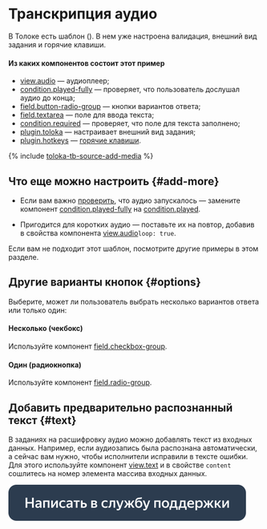 # Транскрипция аудио

В Толоке есть шаблон  (). В нем уже настроена валидация, внешний вид задания и горячие клавиши.

#### Из каких компонентов состоит этот пример

- [view.audio](../reference/view.audio.md) — аудиоплеер;
- [condition.played-fully](../reference/condition.played.md) — проверяет, что пользователь дослушал аудио до конца;
- [field.button-radio-group](../reference/field.button-radio-group.md) — кнопки вариантов ответа;
- [field.textarea](../reference/field.textarea.md) — поле для ввода текста;
- [condition.required](../reference/condition.required.md) — проверяет, что поле для текста заполнено;
- [plugin.toloka](../reference/plugin.toloka.md) — настраивает внешний вид задания;
- [plugin.hotkeys](../reference/plugin.hotkeys.md) — [горячие клавиши](../best-practices/hotkeys.md).

{% include [toloka-tb-source-add-media](../_includes/toloka-tb-source/id-toloka-tb-source/add-media.md) %}



## Что еще можно настроить {#add-more}

- Если вам важно [проверить](../best-practices/conditions.md), что аудио запускалось — замените компонент [condition.played-fully](../reference/condition.played-fully.md) на [condition.played](../reference/condition.played.md).

- Пригодится для коротких аудио — поставьте их на повтор, добавив в свойства компонента [view.audio](../reference/view.audio.md)`loop: true`.


Если вам не подходит этот шаблон, посмотрите другие примеры в этом разделе.


## Другие варианты кнопок {#options}

Выберите, может ли пользователь выбрать несколько вариантов ответа или только один:

#### Несколько (чекбокс)

Используйте компонент [field.checkbox-group](../reference/field.checkbox-group.md).

#### Один (радиокнопка)

Используйте компонент [field.radio-group](../reference/field.radio-group.md).


## Добавить предварительно распознанный текст {#text}

В заданиях на расшифровку аудио можно добавлять текст из входных данных. Например, если аудиозапись была распознана автоматически, а сейчас вам нужно, чтобы исполнители исправили в тексте ошибки. Для этого используйте компонент [view.text](../reference/view.text.md) и в свойстве `content` сошлитесь на номер элемента массива входных данных.


[![](../_images/buttons/contact-support.svg)](../concepts/support.md)
